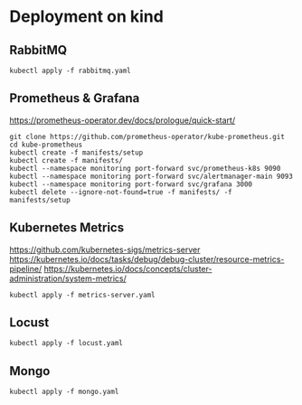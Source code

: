 # Deployment on kind

## RabbitMQ

```shell
kubectl apply -f rabbitmq.yaml
```

## Prometheus & Grafana

https://prometheus-operator.dev/docs/prologue/quick-start/

```shell
git clone https://github.com/prometheus-operator/kube-prometheus.git
cd kube-prometheus
kubectl create -f manifests/setup
kubectl create -f manifests/
kubectl --namespace monitoring port-forward svc/prometheus-k8s 9090
kubectl --namespace monitoring port-forward svc/alertmanager-main 9093
kubectl --namespace monitoring port-forward svc/grafana 3000
kubectl delete --ignore-not-found=true -f manifests/ -f manifests/setup
```

## Kubernetes Metrics

https://github.com/kubernetes-sigs/metrics-server
https://kubernetes.io/docs/tasks/debug/debug-cluster/resource-metrics-pipeline/
https://kubernetes.io/docs/concepts/cluster-administration/system-metrics/

```shell
kubectl apply -f metrics-server.yaml
```

## Locust

```shell
kubectl apply -f locust.yaml
```

## Mongo

```shell
kubectl apply -f mongo.yaml
```